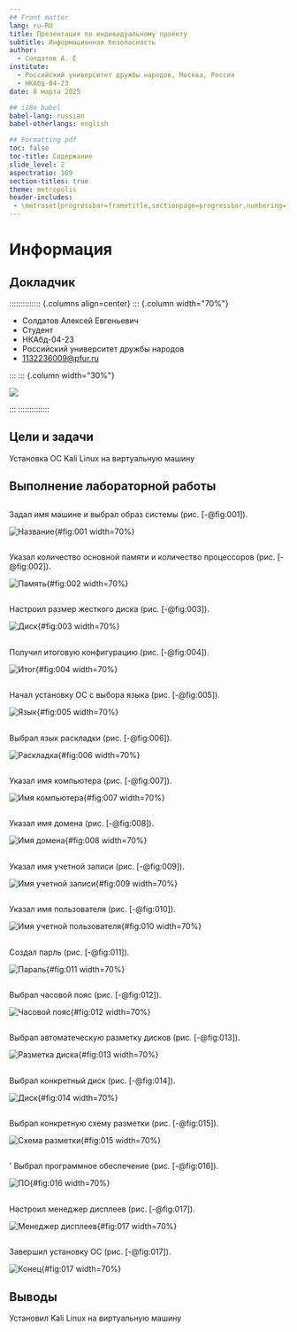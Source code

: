 ```yaml
---
## Front matter
lang: ru-RU
title: Презентация по индивидуальному проекту
subtitle: Информационная безопасность      
author:
  - Солдатов А. Е
institute:
  - Российский университет дружбы народов, Москва, Россия
  - НКАбд-04-23
date: 8 марта 2025

## i18n babel
babel-lang: russian
babel-otherlangs: english

## Formatting pdf
toc: false
toc-title: Содержание
slide_level: 2
aspectratio: 169
section-titles: true
theme: metropolis
header-includes:
 - \metroset{progressbar=frametitle,sectionpage=progressbar,numbering=fraction}
---
```


# Информация

## Докладчик

:::::::::::::: {.columns align=center}
::: {.column width="70%"}

  * Солдатов Алексей Евгеньевич
  * Студент
  * НКАбд-04-23
  * Российский университет дружбы народов
  * [1132236009@pfur.ru](mailto:1132236009@rudn.ru)

:::
::: {.column width="30%"}

![](./image/I.jpg)

:::
::::::::::::::

## Цели и задачи

Установка ОС Kali Linux на виртуальную машину

## Выполнение лабораторной работы

## 

Задал имя машине и выбрал образ системы (рис. [-@fig:001]).

![Название](./image/01.png){#fig:001 width=70%}

##

Указал количество основной памяти и количество процессоров (рис. [-@fig:002]).

![Память](./image/02.png){#fig:002 width=70%}

##

Настроил размер жесткого диска (рис. [-@fig:003]).

![Диск](./image/03.png){#fig:003 width=70%}

##

Получил итоговую конфигурацию (рис. [-@fig:004]).

![Итог](./image/04.png){#fig:004 width=70%}

##

Начал установку ОС с выбора языка (рис. [-@fig:005]).

![Язык](./image/1.png){#fig:005 width=70%}

##

Выбрал язык раскладки (рис. [-@fig:006]).

![Раскладка](./image/2.png){#fig:006 width=70%}

##

Указал имя компьютера (рис. [-@fig:007]).

![Имя компьютера](./image/3.png){#fig:007 width=70%}

##

Указал имя домена (рис. [-@fig:008]).

![Имя домена](./image/4.png){#fig:008 width=70%}

##

Указал имя учетной записи (рис. [-@fig:009]).

![Имя учетной записи](./image/5.png){#fig:009 width=70%}

##

Указал имя пользователя (рис. [-@fig:010]).

![Имя учетной пользователя](./image/6.png){#fig:010 width=70%}

##

Создал парль (рис. [-@fig:011]).

![Параль](./image/7.png){#fig:011 width=70%}

##

Выбрал часовой пояс (рис. [-@fig:012]).

![Часовой пояс](./image/8.png){#fig:012 width=70%}

##

Выбрал автоматеческую разметку дисков (рис. [-@fig:013]).

![Разметка диска](./image/9.png){#fig:013 width=70%}

##

Выбрал конкретный диск (рис. [-@fig:014]).

![Диск](./image/10.png){#fig:014 width=70%}

##

Выбрал конкретную схему разметки (рис. [-@fig:015]).

![Схема разметки](./image/11.png){#fig:015 width=70%}

##
'
Выбрал программное обеспечение (рис. [-@fig:016]).

![ПО](./image/14.png){#fig:016 width=70%}

##

Настроил менеджер дисплеев (рис. [-@fig:017]).

![Менеджер дисплеев](./image/15.png){#fig:017 width=70%}

##

Завершил установку ОС (рис. [-@fig:017]).

![Конец](./image/16.png){#fig:017 width=70%}


## Выводы

Установил Kali Linux на виртуальную машину
